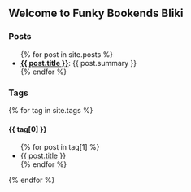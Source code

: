## Welcome to Funky Bookends Bliki

### Posts
<ul>
  {% for post in site.posts %}
    <li>
      <b><a href="{{ post.url }}">{{ post.title }}</a></b>: {{ post.summary }}
    </li>
  {% endfor %}
</ul>


### Tags

{% for tag in site.tags %}
  <h4>{{ tag[0] }}</h4>
  <ul>
    {% for post in tag[1] %}
      <li><a href="{{ post.url }}">{{ post.title }}</a></li>
    {% endfor %}
  </ul>
{% endfor %}
